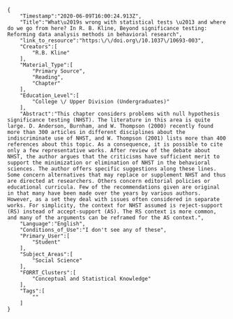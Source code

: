 
    {
        "Timestamp":"2020-06-09T16:00:24.913Z",
        "Title":"What\u2019s wrong with statistical tests \u2013 and where do we go from here? In R. B. Kline, Beyond significance testing: Reforming data analysis methods in behavioral research",
        "link_to_resource":"https:\/\/doi.org\/10.1037\/10693-003",
        "Creators":[
            "R.B. Kline"
        ],
        "Material_Type":[
            "Primary Source",
            "Reading",
            "Chapter"
        ],
        "Education_Level":[
            "College \/ Upper Division (Undergraduates)"
        ],
        "Abstract":"This chapter considers problems with null hypothesis significance testing (NHST). The literature in this area is quite large. D. Anderson, Burnham, and W. Thompson (2000) recently found more than 300 articles in different disciplines about the indiscriminate use of NHST, and W. Thompson (2001) lists more than 400 references about this topic. As a consequence, it is possible to cite only a few representative works. After review of the debate about NHST, the author argues that the criticisms have sufficient merit to support the minimization or elimination of NHST in the behavioral sciences. The author offers specific suggestions along these lines. Some concern alternatives that may replace or supplement NHST and thus are directed at researchers. Others concern editorial policies or educational curricula. Few of the recommendations given are original in that many have been made over the years by various authors. However, as a set they deal with issues often considered in separate works. For simplicity, the context for NHST assumed is reject-support (RS) instead of accept-support (AS). The RS context is more common, and many of the arguments can be reframed for the AS context.",
        "Language":"English",
        "Conditions_of_Use":"I don't see any of these",
        "Primary_User":[
            "Student"
        ],
        "Subject_Areas":[
            "Social Science"
        ],
        "FORRT_Clusters":[
            "Conceptual and Statistical Knowledge"
        ],
        "Tags":[
            ""
        ]
    }
